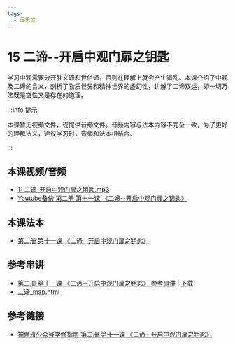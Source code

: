 ```yaml
---
tags:
  - 闻思班
---
```


# 15 二谛--开启中观门扉之钥匙

学习中观需要分开胜义谛和世俗谛，否则在理解上就会产生错乱。本课介绍了中观及二谛的含义，剖析了物质世界和精神世界的虚幻性，讲解了二谛双运，即一切万法既是空性又是存在的道理。

:::info 提示

本课暂无视频文件，现提供音频文件。音频内容与法本内容不完全一致，为了更好的理解法义，建议学习时，音频和法本相结合。

:::

## 本课视频/音频

* [11 二谛-开启中观门扉之钥匙.mp3](https://s3.ap-northeast-1.wasabisys.com/hdcx/jmy/%e6%85%a7%e7%81%af%e7%a6%85%e4%bf%ae%e8%af%be/%e6%85%a7%e7%81%af%e7%a6%85%e4%bf%ae%e8%af%be%e7%ac%ac%e4%ba%8c%e5%86%8c/11%20%e4%ba%8c%e8%b0%9b-%e5%bc%80%e5%90%af%e4%b8%ad%e8%a7%82%e9%97%a8%e6%89%89%e4%b9%8b%e9%92%a5%e5%8c%99.mp3)
* [Youtube备份 第二册 第十一课 《二谛--开启中观门扉之钥匙》](https://www.youtube.com/watch?v=Ka1LSGi9t3Q&list=PL7aUyQTIJqAjD33MPzguoKwShqtttVmg9&index=19)

## 本课法本

* [第二册 第十一课 《二谛--开启中观门扉之钥匙》](/books/b2/2-10)

## 参考串讲

* [第二册 第十一课 《二谛--开启中观门扉之钥匙》 参考串讲](http://view.officeapps.live.com/op/view.aspx?src=https://s3.ap-northeast-1.wasabisys.com/hdcx/hdv/d/hdcxk/chj/第二册第12课二谛1.pptx) | [下载](https://s3.ap-northeast-1.wasabisys.com/hdcx/hdv/d/hdcxk/chj/第二册第12课二谛1.pptx)
* [二谛_map.html](https://s3.ap-northeast-1.wasabisys.com/hdcx/hdv/f/up/%E4%BA%8C%E8%B0%9B_map.html)

## 参考链接

* [禅修班公众号学修指南 第二册 第十一课 《二谛--开启中观门扉之钥匙》](https://mp.weixin.qq.com/s?__biz=MzI2NTQ1NDcxNg==&mid=2247483803&idx=1&sn=11ccb1ec2a2e02a3584915b35da4a772&scene=19#wechat_redirect)

